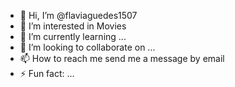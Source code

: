 - 👋 Hi, I’m @flaviaguedes1507
- 👀 I’m interested in Movies 
- 🌱 I’m currently learning ...
- 💞️ I’m looking to collaborate on ...
- 📫 How to reach me send me a message by email 
- ⚡ Fun fact: ...
   
<!---
flaviaguedes1507/flaviaguedes1507 is a ✨ special ✨ repository because its `README.md` (this file) appears on your GitHub profile.
You can click the Preview link to take a look at your changes.
--->
